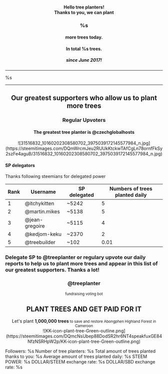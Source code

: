 <center>
  <h4>Hello tree planters!<br /> Thanks to you, we can plant </h4>
  <h3>%s</h3><h4> more trees today. </h4>
  <h4>In total  %s trees.</h4>
  <h5> since June 2017!</h5>
</center>

---

%s

---

<center>
<h2>Our greatest supporters who allow us to plant more trees</h2>
<h3>Regular Upvoters</h3>
<h4>The greatest tree planter is @czechglobalhosts</h4>
</center>
<center>![31516832_10160202308580702_3975039172145577984_n.jpg](https://steemitimages.com/DQmWrcmJeu2RUUkKtckwTAfCgLn78ornfFkSy2szFe4aguB/31516832_10160202308580702_3975039172145577984_n.jpg)</center>
<h4>SP delegators</h4>
Thanks following steemians for delegated power

Rank | Username | SP delegated | Numbers of trees planted daily 
---|---|---|---
1 | @itchykitten | ~5242 | 5
2 | @martin.mikes | ~5138 | 5
3 | @jean-gregoire | ~5115 | 4
4 | @kedjom-keku | ~2370 | 2
5 | @treebuilder | ~102 | 0.01

<h3>Delegate SP to @treeplanter or regulary upvote our daily reports to help us to plant more trees and appear in this list of our greatest supporters. 
Thanks a lot!</h3>

<center><h3>@treeplanter<br /></h3><small>fundraising voting bot</small><h2>PLANT TREES AND GET PAID FOR IT</h2>Let's plant <strong>1,000,000 trees</strong><small> to save and restore Abongphen Highland Forest in Cameroon</small></center>

<center> ![KK-icon-plant-tree-Green-outline.png](https://steemitimages.com/DQmcNsUbep88DodSR2hr6NT4speakfuxGE84NfzNSRHpW2p/KK-icon-plant-tree-Green-outline.png) </center> 

Followers: %s
Number of tree planters: %s
Total amount of trees planted thanks to you: %s
Average amount of trees planted daily: %s
STEEM POWER: %s
DOLLAR/STEEM exchange rate: %s
DOLLAR/SBD exchange rate: %s
